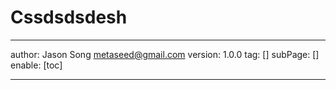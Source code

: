 # Cssdsdsdesh
---
author: Jason Song <metaseed@gmail.com>
version: 1.0.0
tag: []
subPage: []
enable: [toc]

---

